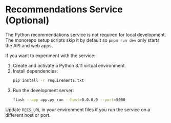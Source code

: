 # Recommendations Service (Optional)

The Python recommendations service is not required for local development. The monorepo setup scripts skip it by default so `pnpm run dev` only starts the API and web apps.

If you want to experiment with the service:

1. Create and activate a Python 3.11 virtual environment.
2. Install dependencies:
   ```bash
   pip install -r requirements.txt
   ```
3. Run the development server:
   ```bash
   flask --app app.py run --host=0.0.0.0 --port=5000
   ```

Update `RECS_URL` in your environment files if you run the service on a different host or port.
